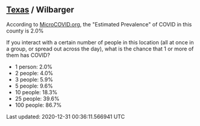 
## [Texas](/united-states/texas) / Wilbarger

According to [MicroCOVID.org](http://microcovid.org),
the "Estimated Prevalence" of COVID in this county is 2.0%

If you interact with a certain number of people in this location
(all at once in a group, or spread out across the day), what is the chance that
1 or more of them has COVID?

- 1 person: 2.0%
- 2 people: 4.0%
- 3 people: 5.9%
- 5 people: 9.6%
- 10 people: 18.3%
- 25 people: 39.6%
- 100 people: 86.7%

Last updated: 2020-12-31 00:36:11.566941 UTC
